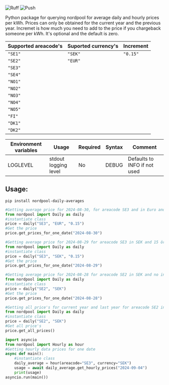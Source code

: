 ![Ruff](https://github.com/g-svanberg/nordpool-imd-daily-average/actions/workflows/ruff.yaml/badge.svg)
![Push](https://github.com/g-svanberg/nordpool-imd-daily-average/actions/workflows/push_to_repo.yaml/badge.svg)

Python package for querying nordpool for average daily and hourly prices per kWh.
Prices can only be obtained for the current year and the previous year.
Incremet is how much you need to add to the price if you chargeback someone per kWh. It's optional and the default is zero.

| Supported areacode's | Suported currency's | Increment |
| -------------------- | ------------------- | --------- |
| `"SE1"`              | `"SEK"`             | `"0.15"`  |
| `"SE2"`              | `"EUR"`             |
| `"SE3"`              |
| `"SE4"`              |
| `"NO1"`              |
| `"NO2"`              |
| `"NO3"`              |
| `"NO4"`              |
| `"NO5"`              |
| `"FI"`               |
| `"DK1"`              |
| `"DK2"`              |

| Environment variables | Usage                | Required | Syntax | Comment                      |
| --------------------- | -------------------- | -------- | ------ | ---------------------------- |
| LOGLEVEL              | stdout logging level | No       | DEBUG  | Defaults to INFO if not used |

## Usage:

`pip install nordpool-daily-averages`

```python
#Getting average price for 2024-08-30, for areacode SE3 and in Euro and 15 cents is added to the prices
from nordpool import Daily as daily
#instantiate class
price = daily("SE3", "EUR", "0.15")
#Get the price
price.get_prices_for_one_date("2024-08-30")
```

```python
#Getting average price for 2024-08-29 for areacode SE3 in SEK and 15 öre is added to the prices
from nordpool import Daily as daily
#instantiate class
price = daily("SE3", "SEK", "0.15")
#Get the price
price.get_prices_for_one_date("2024-08-29")
```

```python
#Getting average price for 2024-08-28 for areacode SE2 in SEK and no increment is added to the prices
from nordpool import Daily as daily
#instantiate class
price = daily("SE2", "SEK")
#Get the price
price.get_prices_for_one_date("2024-08-28")
```

```python
#Getting all price's for current year and last year for areacode SE2 in SEK and no increment is added to the prices
from nordpool import Daily as daily
#instantiate class
price = daily("SE2", "SEK")
#Get all price's
price.get_all_prices()
```

```python
import asyncio
from nordpool import Hourly as hour
#Getting hourly data prices for one date
async def main():
    #instantiate class
    daily_average = hour(areacode="SE3", currency="SEK")
    usage = await daily_average.get_hourly_prices("2024-09-04")
    print(usage)
asyncio.run(main())
```
